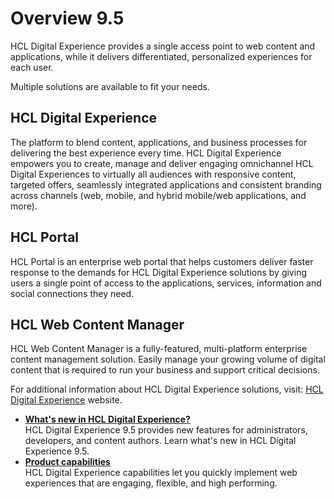 # Overview 9.5

HCL Digital Experience provides a single access point to web content and applications, while it delivers differentiated, personalized experiences for each user.

Multiple solutions are available to fit your needs.

## HCL Digital Experience

The platform to blend content, applications, and business processes for delivering the best experience every time. HCL Digital Experience empowers you to create, manage and deliver engaging omnichannel HCL Digital Experiences to virtually all audiences with responsive content, targeted offers, seamlessly integrated applications and consistent branding across channels \(web, mobile, and hybrid mobile/web applications, and more\).

## HCL Portal

HCL Portal is an enterprise web portal that helps customers deliver faster response to the demands for HCL Digital Experience solutions by giving users a single point of access to the applications, services, information and social connections they need.

## HCL Web Content Manager

HCL Web Content Manager is a fully-featured, multi-platform enterprise content management solution. Easily manage your growing volume of digital content that is required to run your business and support critical decisions.

For additional information about HCL Digital Experience solutions, visit: [HCL Digital Experience](https://www.hcltechsw.com/dx) website.

-   **[What's new in HCL Digital Experience?](../overview/intr_new_ov.md)**  
HCL Digital Experience 9.5 provides new features for administrators, developers, and content authors. Learn what's new in HCL Digital Experience 9.5.
-   **[Product capabilities](../overview/intr_ovr.md)**  
HCL Digital Experience capabilities let you quickly implement web experiences that are engaging, flexible, and high performing.

